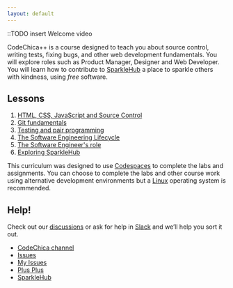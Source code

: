 ```yaml
---
layout: default
---
```


::TODO insert Welcome video

CodeChica++ is a course designed to teach you about source control,
writing tests, fixing bugs, and other web development fundamentals.
You will explore roles such as Product Manager, Designer and Web Developer.
You will learn how to contribute to [SparkleHub](https://sparklehub.herokuapp.com/)
a place to sparkle others with kindness, using *free* software.

## Lessons

1. [HTML, CSS, JavaScript and Source Control](lessons/0x01/)
1. [Git fundamentals](lessons/0x02)
1. [Testing and pair programming](lessons/0x03)
1. [The Software Engineering Lifecycle](lessons/0x04)
1. [The Software Engineer's role](lessons/0x05)
1. [Exploring SparkleHub](lessons/0x06)

This curriculum was designed to use [Codespaces](./guides/github.html#codespaces) to complete the labs and assignments.
You can choose to complete the labs and other course work using alternative
development environments but a [Linux](./guides/linux.html) operating system is recommended.

## Help!

Check out our [discussions][discussions] or ask for help in [Slack][slack] and we’ll help you sort it out.

* [CodeChica channel][youtube]
* [Issues](https://github.com/CodeChica/plus-plus/issues/choose)
* [My Issues](https://github.com/issues/assigned)
* [Plus Plus](https://github.com/CodeChica/plus-plus)
* [SparkleHub](https://github.com/CodeChica/SparkleHub)

[alacritty]: https://github.com/alacritty/alacritty
[chrome]: https://www.google.com/chrome/
[codechica]: https://github.com/CodeChica/
[codespace]: https://github.com/CodeChica/plus-plus/blob/main/doc/guides/codespaces.md#creating-your-codespace
[curriculum]: https://github.com/CodeChica/plus-plus/issues/new/choose
[devtools]: https://developer.chrome.com/docs/devtools/
[discussions]: https://github.com/CodeChica/plus-plus/discussions
[docker]: https://docs.docker.com/get-docker/
[dotfiles]: https://dotfiles.github.io/
[email]: mailto:mo@mokhan.ca&subject=CodeChica++
[git]: https://git-scm.com/
[git_game]: https://learngitbranching.js.org/
[github]: https://github.com/
[integrated_terminal]: https://code.visualstudio.com/docs/editor/integrated-terminal
[learngit]: https://learngitbranching.js.org/
[linux_commit]: https://github.com/torvalds/linux/commit/1da177e4c3f41524e886b7f1b8a0c1fc7321cac2
[organization]: https://github.com/CodeChica
[powershell]: https://docs.microsoft.com/en-us/powershell/
[q-and-a]: https://github.com/CodeChica/plus-plus/discussions/categories/q-a
[scm]:  https://code.visualstudio.com/docs/editor/versioncontrol
[slack]: https://codechica-plus-plus.slack.com/
[terminal.app]: https://en.wikipedia.org/wiki/Terminal_(macOS)
[vscode]: https://code.visualstudio.com/
[youtube]: https://www.youtube.com/playlist?list=PLaZatV79bZCRtD6yCw-goNH5Keh8ovMQp
[zoom]: https://zoom.us/
